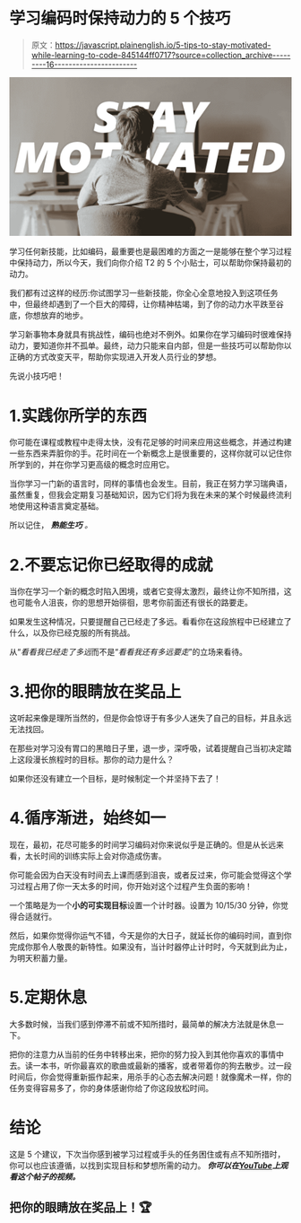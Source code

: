 # 学习编码时保持动力的 5 个技巧

> 原文：<https://javascript.plainenglish.io/5-tips-to-stay-motivated-while-learning-to-code-845144ff0717?source=collection_archive---------16----------------------->

![](img/f280eeab52192fcec90683215c4967ba.png)

学习任何新技能，比如编码，最重要也是最困难的方面之一是能够在整个学习过程中保持动力，所以今天，我们向你介绍 T2 的 5 个小贴士，可以帮助你保持最初的动力。

我们都有过这样的经历:你试图学习一些新技能，你全心全意地投入到这项任务中，但最终却遇到了一个巨大的障碍，让你精神枯竭，到了你的动力水平跌至谷底，你想放弃的地步。

学习新事物本身就具有挑战性，编码也绝对不例外。如果你在学习编码时很难保持动力，要知道你并不孤单。最终，动力只能来自内部，但是一些技巧可以帮助你以正确的方式改变天平，帮助你实现进入开发人员行业的梦想。

先说小技巧吧！

# 1.实践你所学的东西

你可能在课程或教程中走得太快，没有花足够的时间来应用这些概念，并通过构建一些东西来弄脏你的手。花时间在一个新概念上是很重要的，这样你就可以记住你所学到的，并在你学习更高级的概念时应用它。

当你学习一门新的语言时，同样的事情也会发生。目前，我正在努力学习瑞典语，虽然重复，但我会定期复习基础知识，因为它们将为我在未来的某个时候最终流利地使用这种语言奠定基础。

所以记住， ***熟能生巧*** *。*

# 2.不要忘记你已经取得的成就

当你在学习一个新的概念时陷入困境，或者它变得太激烈，最终让你不知所措，这也可能令人沮丧，你的思想开始徘徊，思考你前面还有很长的路要走。

如果发生这种情况，只要提醒自己已经走了多远。看看你在这段旅程中已经建立了什么，以及你已经克服的所有挑战。

从“*看看我已经走了多远*而不是“*看看我还有多远要走*”的立场来看待。

# 3.把你的眼睛放在奖品上

这听起来像是理所当然的，但是你会惊讶于有多少人迷失了自己的目标，并且永远无法找回。

在那些对学习没有胃口的黑暗日子里，退一步，深呼吸，试着提醒自己当初决定踏上这段漫长旅程时的目标。那你的动力是什么？

如果你还没有建立一个目标，是时候制定一个并坚持下去了！

# 4.循序渐进，始终如一

现在，最初，花尽可能多的时间学习编码对你来说似乎是正确的。但是从长远来看，太长时间的训练实际上会对你造成伤害。

你可能会因为白天没有时间去上课而感到沮丧，或者反过来，你可能会觉得这个学习过程占用了你一天太多的时间，你开始对这个过程产生负面的影响！

一个策略是为一个**小的可实现目标**设置一个计时器。设置为 10/15/30 分钟，你觉得合适就行。

然后，如果你觉得你运气不错，今天是你的大日子，就延长你的编码时间，直到你完成你那令人敬畏的新特性。如果没有，当计时器停止计时时，今天就到此为止，为明天积蓄力量。

# 5.定期休息

大多数时候，当我们感到停滞不前或不知所措时，最简单的解决方法就是休息一下。

把你的注意力从当前的任务中转移出来，把你的努力投入到其他你喜欢的事情中去。读一本书，听你最喜欢的歌曲或最新的播客，或者带着你的狗去散步。过一段时间后，你会觉得重新振作起来，用杀手的心态去解决问题！就像魔术一样，你的任务变得容易多了，你的身体感谢你给了你这段放松时间。

# 结论

这是 5 个建议，下次当你感到被学习过程或手头的任务困住或有点不知所措时，你可以也应该遵循，以找到实现目标和梦想所需的动力。 ***你可以在***[***YouTube***](https://youtu.be/z7NVPYLml8c)***上观看这个帖子的视频。***

## 把你的眼睛放在奖品上！🏆